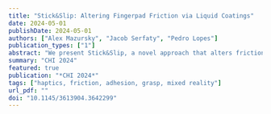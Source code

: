 ```yaml
---
title: "Stick&Slip: Altering Fingerpad Friction via Liquid Coatings"
date: 2024-05-01
publishDate: 2024-05-01
authors: ["Alex Mazursky", "Jacob Serfaty", "Pedro Lopes"]
publication_types: ["1"]
abstract: "We present Stick&Slip, a novel approach that alters friction between the fingerpad & surfaces by depositing liquid droplets that coat the fingerpad. The liquid coating modifies the finger’s coefficient of friction, allowing users to feel surfaces up to ±60% more slippery or sticky. We selected our fluids to rapidly evaporate so that the surface returns to its original friction. Unlike traditional friction- feedback, such as electroadhesion or vibration, our approach: (1) alters friction on a wide range of surfaces and geometries, making it possible to modulate nearly any non-absorbent surface; (2) scales to many objects without requiring instrumenting the target surfaces (e.g., with conductive electrode coatings or vibromotors); and (3) both in/decreases friction via a single device. We identified nine liquids and characterized their practicality by measuring evaporation rates, etc. To illustrate the applicability of our approach, we demonstrate how it enables friction in virtual/mixed-reality or, even, while using everyday objects/tools."
summary: "CHI 2024"
featured: true
publication: "*CHI 2024*"
tags: ["haptics, friction, adhesion, grasp, mixed reality"]
url_pdf: ""
doi: "10.1145/3613904.3642299"
---
```


